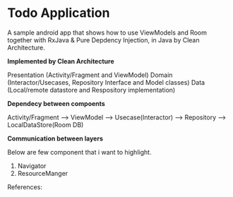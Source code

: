 <H1>Todo Application</H1>

  A sample android app that shows how to use ViewModels and Room together with RxJava & Pure Depdency Injection, in Java by Clean Architecture.
  
<b>Implemented by Clean Architecture</b>

Presentation (Activity/Fragment and ViewModel)
Domain (Interactor/Usecases, Repository Interface and Model classes)
Data (Local/remote datastore and Respository implementation)

<b>Dependecy between compoents</b>
 
 Activity/Fragment  --> ViewModel --> Usecase(Interactor) --> Repository --> LocalDataStore(Room DB)

<b>Communication between layers</b>

 Below are few component that i want to highlight.
 
 1) Navigator
 2) ResourceManger

References:
